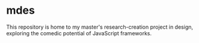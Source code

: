 # mdes
This repository is home to my master's research-creation project in design, exploring the comedic potential of JavaScript frameworks.
